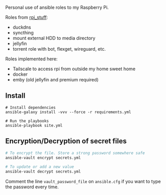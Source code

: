 Personal use of ansible roles to my Raspberry Pi.

Roles from [rpi_stuff](https://github.com/gjhenrique/rpi_stuff):
- duckdns
- syncthing
- mount external HDD to media directory
- jellyfin
- torrent role with bot, flexget, wireguard, etc.

Roles implemented here:
- Tailscale to access rpi from outside my home sweet home
- docker
- emby (old jellyfin and premium required)

## Install

``` shell
# Install dependencies
ansible-galaxy install -vvv --force -r requirements.yml

# Run the playbooks
ansible-playbook site.yml
```
## Encryption/Decryption of secret files

``` bash
# To encrypt the file. Store a strong password somewhere safe
ansible-vault encrypt secrets.yml

# To update or add a new value
ansible-vault decrypt secrets.yml
```

Comment the line `vault_password_file` on `ansible.cfg` if you want to type the password every time.
